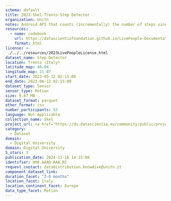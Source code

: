 ```yaml
---
schema: default
title: 2023-Skel-Trento-Step Detector
organization: Unitn
notes: Android API that counts (incrementally) the number of steps since the devices booted. The step detector sensor collects an event each time a step is taken by the user. The value reported by the sensor is always one, the fractional part being always zero, and the event timestamp is the time when the user’s foot hit the ground.
resources:
  - name: codebook
    url: https://datascientiafoundation.github.io/LivePeople-Documentation/codebooks/2023_SKEL_Trento_stepdetector.html
    format: html
license: >-
 ./../../resources/2023LivePeopleLicense.html
dataset_name: Step Detector
location: Trento (Italy)
latitude_map: 46.04
longitude_map: 11.07
start_date: 2023-05-12 02:15:00
end_date: 2023-06-12 02:15:00
dataset_type: Sensor
sensor_type: Motion
size: 9.07 MB
dataset_format: parquet
other_format: csv
number_participants: 53
language: Not Applicable
collection_name: Skel
project_url: <a href="https://ds.datascientia.eu/community/public/projects/">https://ds.datascientia.eu/community/public/projects/</a>
category: 
  - Dataset
domain: 
  - Digital University
domain: Digital University
5_stars: 3
publication_date: 2024-11-16 14:15:08
identifier: 008.AAAQ.AAA.BI
request_contact: datadistribution.knowdive@unitn.it
component_dataset_link: 
duration_facet: "2-6 months"
location_facet: Italy
location_continent_facet: Europe
data_type_facet: Motion
---
```

